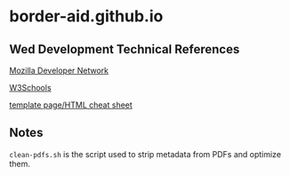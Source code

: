 # border-aid.github.io

## Wed Development Technical References
[Mozilla Developer Network](https://developer.mozilla.org/en-US/docs/Web/HTML)

[W3Schools](https://www.w3schools.com/html/default.asp)

[template page/HTML cheat sheet](https://border-aid.github.io/template.html)


## Notes

`clean-pdfs.sh` is the script used to strip metadata from PDFs and optimize them.
